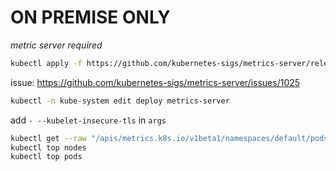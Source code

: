 # ON PREMISE ONLY
*metric server required*

```sh
kubectl apply -f https://github.com/kubernetes-sigs/metrics-server/releases/latest/download/components.yaml
```

issue: https://github.com/kubernetes-sigs/metrics-server/issues/1025
```sh
kubectl -n kube-system edit deploy metrics-server
```
add `- --kubelet-insecure-tls` in `args`

```sh
kubectl get --raw "/apis/metrics.k8s.io/v1beta1/namespaces/default/pods"
kubectl top nodes
kubectl top pods
```
